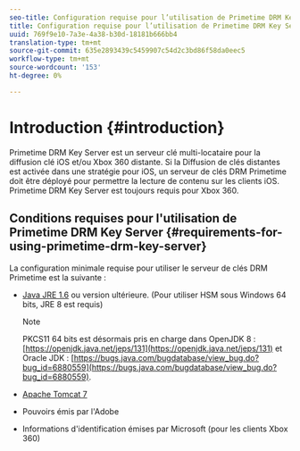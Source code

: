 ```yaml
---
seo-title: Configuration requise pour l’utilisation de Primetime DRM Key Server
title: Configuration requise pour l’utilisation de Primetime DRM Key Server
uuid: 769f9e10-7a3e-4a38-b30d-18181b666bb4
translation-type: tm+mt
source-git-commit: 635e2893439c5459907c54d2c3bd86f58da0eec5
workflow-type: tm+mt
source-wordcount: '153'
ht-degree: 0%

---
```



# Introduction {#introduction}

Primetime DRM Key Server est un serveur clé multi-locataire pour la diffusion clé iOS et/ou Xbox 360 distante. Si la Diffusion de clés distantes est activée dans une stratégie pour iOS, un serveur de clés DRM Primetime doit être déployé pour permettre la lecture de contenu sur les clients iOS. Primetime DRM Key Server est toujours requis pour Xbox 360.

## Conditions requises pour l&#39;utilisation de Primetime DRM Key Server {#requirements-for-using-primetime-drm-key-server}

La configuration minimale requise pour utiliser le serveur de clés DRM Primetime est la suivante :

* [Java JRE 1.6](https://www.oracle.com/technetwork/java/javase/downloads/index.html) ou version ultérieure. (Pour utiliser HSM sous Windows 64 bits, JRE 8 est requis)

   >[!NOTE]
   >
   >PKCS11 64 bits est désormais pris en charge dans OpenJDK 8 : [https://openjdk.java.net/jeps/131](https://openjdk.java.net/jeps/131) et Oracle JDK : [https://bugs.java.com/bugdatabase/view_bug.do?bug_id=6880559](https://bugs.java.com/bugdatabase/view_bug.do?bug_id=6880559).

* [Apache Tomcat 7](https://tomcat.apache.org)
* Pouvoirs émis par l&#39;Adobe
* Informations d&#39;identification émises par Microsoft (pour les clients Xbox 360)